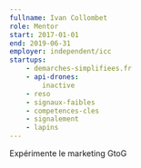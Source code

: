 ```yaml
---
fullname: Ivan Collombet
role: Mentor
start: 2017-01-01
end: 2019-06-31
employer: independent/icc
startups:
    - demarches-simplifiees.fr
    - api-drones:
        inactive
    - reso
    - signaux-faibles
    - competences-cles
    - signalement
    - lapins
---
```


Expérimente le marketing GtoG
